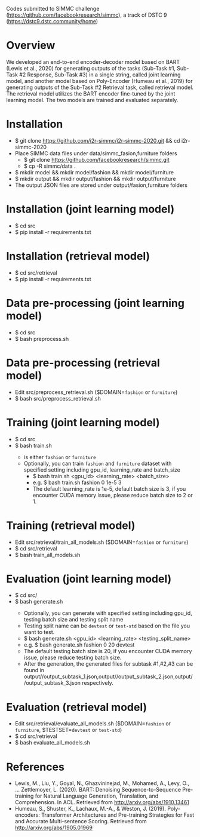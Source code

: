 Codes submitted to SIMMC challenge (https://github.com/facebookresearch/simmc), a track of DSTC 9 (https://dstc9.dstc.community/home)

# Overview
We developed an end-to-end encoder-decoder model based on BART (Lewis et al., 2020) for generating outputs of the tasks (Sub-Task #1, Sub-Task #2 Response, Sub-Task #3) in a single string, called joint learning model, and another model based on Poly-Encoder (Humeau et al., 2019) for generating outputs of the Sub-Task #2 Retrieval task, called retrieval model. The retrieval model utilizes the BART encoder fine-tuned by the joint learning model. The two models are trained and evaluated separately.

# Installation 
- $ git clone https://github.com/i2r-simmc/i2r-simmc-2020.git && cd i2r-simmc-2020
- Place SIMMC data files under data/simmc_fasion,furniture folders
  - $ git clone https://github.com/facebookresearch/simmc.git
  - $ cp -R simmc/data .
- $ mkdir model && mkdir model/fashion && mkdir model/furniture
- $ mkdir output && mkdir output/fashion && mkdir output/furniture
- The output JSON files are stored under output/fasion,furniture folders

# Installation (joint learning model)
- $ cd src
- $ pip install -r requirements.txt

# Installation (retrieval model)
- $ cd src/retrieval
- $ pip install -r requirements.txt

# Data pre-processing (joint learning model)
- $ cd src
- $ bash preprocess.sh

# Data pre-processing (retrieval model)
- Edit src/preprocess_retrieval.sh ($DOMAIN=`fashion` or `furniture`)
- $ bash src/preprocess_retrieval.sh 

# Training (joint learning model)
- $ cd src
- $ bash train.sh <domain>
	- <domain> is either `fashion` or `furniture`
	- Optionally, you can train `fashion` and `furniture` dataset with specified setting including gpu_id, learning_rate and batch_size
		- $ bash train.sh <domain> <gpu_id> <learning_rate> <batch_size>
		- e.g. $ bash train.sh fashion 0 1e-5 3
		- The default learning_rate is 1e-5, default batch size is 3, if you encounter CUDA memory issue, please reduce batch size to 2 or 1.

# Training (retrieval model)
- Edit src/retrieval/train_all_models.sh ($DOMAIN=`fashion` or `furniture`)
- $ cd src/retrieval
- $ bash train_all_models.sh

# Evaluation (joint learning model)
- $ cd src/
- $ bash generate.sh <domain>
	- Optionally, you can generate with specified setting including gpu_id, testing batch size and testing split name
	- Testing split name can be `devtest` or `test-std` based on the file you want to test.
	- $ bash generate.sh <domain> <gpu_id> <learning_rate> <testing_split_name>
	- e.g. $ bash generate.sh fashion 0 20 devtest
	- The default testing batch size is 20, if you encounter CUDA memory issue, please reduce testing batch size.
	- After the generation, the generated files for subtask #1,#2,#3 can be found in output/<domain>/output_subtask_1.json,output/<domain>/output_subtask_2.json,output/<domain>/output_subtask_3.json respectively.

# Evaluation (retrieval model)
- Edit src/retrieval/evaluate_all_models.sh ($DOMAIN=`fashion` or `furniture`, $TESTSET=`devtest` or `test-std`)
- $ cd src/retrieval
- $ bash evaluate_all_models.sh

# References
- Lewis, M., Liu, Y., Goyal, N., Ghazvininejad, M., Mohamed, A., Levy, O., … Zettlemoyer, L. (2020). BART: Denoising Sequence-to-Sequence Pre-training for Natural Language Generation, Translation, and Comprehension. In ACL. Retrieved from http://arxiv.org/abs/1910.13461
- Humeau, S., Shuster, K., Lachaux, M.-A., & Weston, J. (2019). Poly-encoders: Transformer Architectures and Pre-training Strategies for Fast and Accurate Multi-sentence Scoring. Retrieved from http://arxiv.org/abs/1905.01969

